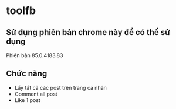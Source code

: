 # toolfb

## Sử dụng phiên bản chrome này để có thể sử dụng
Phiên bản 85.0.4183.83

## Chức năng
- Lấy tất cả các post trên trang cá nhân
- Comment all post
- Like 1 post

